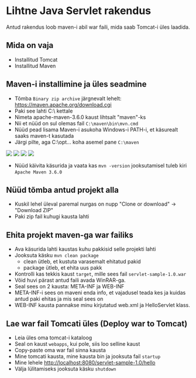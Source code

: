 # Lihtne Java Servlet rakendus

Antud rakendus loob maven-i abil war faili, mida saab Tomcat-i üles laadida.

## Mida on vaja

* Installitud Tomcat
* Installitud Maven

## Maven-i installimine ja üles seadmine

* Tõmba `Binary zip archive` järgnevalt lehelt: https://maven.apache.org/download.cgi
* Paki see lahti C:\ kettale
* Nimeta apache-maven-3.6.0 kaust lihtsalt "maven"-ks
* Nii et nüüd on sul olemas fail `C:\maven\bin\mvn.cmd`
* Nüüd pead lisama Maven-i asukoha Windows-i PATH-i, et käsurealt saaks maven-t kasutada
* Järgi pilte, aga C:\opt... koha asemel pane `C:\maven`

![](http://www.mkyong.com/wp-content/uploads/2009/11/install-maven-windows-1.png)
![](http://www.mkyong.com/wp-content/uploads/2009/11/install-maven-windows-2-1.png)
![](http://www.mkyong.com/wp-content/uploads/2009/11/install-maven-windows-2-2.png)
![](http://www.mkyong.com/wp-content/uploads/2009/11/install-maven-windows-3.png)

* Nüüd käivita käsurida ja vaata kas `mvn -version` jooksutamisel tuleb kiri `Apache Maven 3.6.0`

## Nüüd tõmba antud projekt alla

* Kuskil lehel üleval paremal nurgas on nupp "Clone or download" -> "Download ZIP"
* Paki zip fail kuhugi kausta lahti

## Ehita projekt maven-ga war failiks

* Ava käsurida lahti kaustas kuhu pakkisid selle projekti lahti
* Jooksuta käsku `mvn clean package`
  * clean ütleb, et kustuta varasemalt ehitatud pakid
  * package ütleb, et ehita uus pakk
* Kontrolli kas tekkis kaust `target`, mille sees fail `servlet-sample-1.0.war`
* Võid huvi pärast antud faili avada WinRAR-ga.
* Seal sees on 2 kausta: META-INF ja WEB-INF
* META-INF-i sees on maveni enda info, et vajadusel teada kes ja kuidas antud paki ehitas ja mis seal sees on
* WEB-INF kausta pannakse minu kirjutatud web.xml ja HelloServlet klass.

## Lae war fail Tomcati üles (Deploy war to Tomcat)

* Leia üles oma tomcat-i kataloog
* Seal on kaust `webapps`, kui pole, siis loo selline kaust
* Copy-paste oma war fail sinna kausta
* Mine tomcati kausta, mine kausta bin ja jooksuta fail `startup`
* Mine lehele [http://localhost:8080/servlet-sample-1.0/hello](http://localhost:8080/servlet-sample-1.0/hello)
* Välja lülitamiseks jooksuta käsku `shutdown`